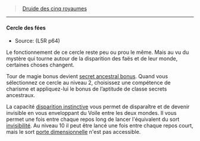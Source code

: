 ﻿> [Druide des cinq royaumes](hd_l5r_druid.md)

---

#### Cercle des fées

- Source: (L5R p64)

Le fonctionnement de ce cercle reste peu ou prou le même. Mais au vu du mystère qui tourne autour de la disparition des faës et de leur monde, certaines choses changent.

Tour de magie bonus devient [secret ancestral bonus](hd_l5r_druid_secrets_ancestraux.md). Quand vous sélectionnez ce cercle au niveau 2, choisissez une compétence de charisme et appliquez-lui le bonus de l’aptitude de classe secrets ancestraux.

La capacité [disparition instinctive](hd_druid_fairies_disparition_instinctive.md) vous permet de disparaître et de devenir invisible en vous enveloppant du Voile entre les deux mondes. Il vous permet une fois entre chaque repos long de lancer l'équivalent du sort [invisibilité](hd_spells_invisibilite.md). Au niveau 10 il peut être lancé une fois entre chaque repos court, mais le sort [porte dimensionnelle](hd_spells_porte_dimensionnelle.md) n'est pas accessible.

